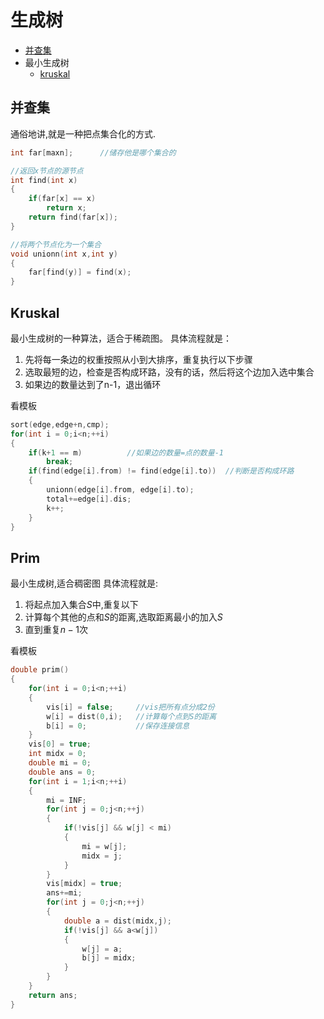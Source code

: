 # 生成树
- [并查集](#并查集)
- 最小生成树
    - [kruskal]()

## 并查集
通俗地讲,就是一种把点集合化的方式.
```c++
int far[maxn];      //储存他是哪个集合的

//返回x节点的源节点
int find(int x)
{
    if(far[x] == x)
        return x;
    return find(far[x]);
}

//将两个节点化为一个集合
void unionn(int x,int y)
{
    far[find(y)] = find(x);
}
```

## Kruskal
最小生成树的一种算法，适合于稀疏图。
具体流程就是：
1. 先将每一条边的权重按照从小到大排序，重复执行以下步骤
2. 选取最短的边，检查是否构成环路，没有的话，然后将这个边加入选中集合
3. 如果边的数量达到了n-1，退出循环

看模板
```c++
sort(edge,edge+n,cmp);
for(int i = 0;i<n;++i)
{
    if(k+1 == m)          //如果边的数量=点的数量-1
        break;
    if(find(edge[i].from) != find(edge[i].to))  //判断是否构成环路
    {
        unionn(edge[i].from, edge[i].to);
        total+=edge[i].dis;
        k++;
    }
}
```

## Prim
最小生成树,适合稠密图
具体流程就是:
1. 将起点加入集合$S$中,重复以下
2. 计算每个其他的点和$S$的距离,选取距离最小的加入$S$
3. 直到重复$n-1$次

看模板
```c++
double prim()
{
    for(int i = 0;i<n;++i)
    {
        vis[i] = false;     //vis把所有点分成2份
        w[i] = dist(0,i);   //计算每个点到S的距离
        b[i] = 0;           //保存连接信息
    }
    vis[0] = true;
    int midx = 0;
    double mi = 0;
    double ans = 0;
    for(int i = 1;i<n;++i)
    {
        mi = INF;
        for(int j = 0;j<n;++j)
        {
            if(!vis[j] && w[j] < mi)
            {
                mi = w[j];
                midx = j;
            }
        }
        vis[midx] = true;
        ans+=mi;
        for(int j = 0;j<n;++j)
        {
            double a = dist(midx,j);
            if(!vis[j] && a<w[j])
            {
                w[j] = a;
                b[j] = midx;
            }
        }
    }
    return ans;
}
```